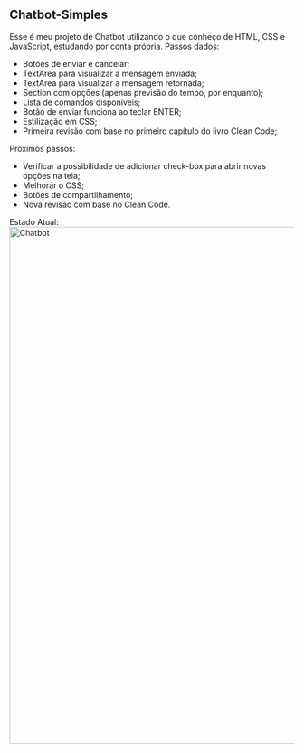 ## Chatbot-Simples
Esse é meu projeto de Chatbot utilizando o que conheço de HTML, CSS e JavaScript, estudando por conta própria.
Passos dados:
- Botões de enviar e cancelar;
- TextArea para visualizar a mensagem enviada;
- TextArea para visualizar a mensagem retornada;
- Section com opções (apenas previsão do tempo, por enquanto);
- Lista de comandos disponíveis;
- Botão de enviar funciona ao teclar ENTER;
- Estilização em CSS;
- Primeira revisão com base no primeiro capítulo do livro Clean Code;

Próximos passos:
- Verificar a possibilidade de adicionar check-box para abrir novas opções na tela;
- Melhorar o CSS;
- Botões de compartilhamento;
- Nova revisão com base no Clean Code.
 

Estado Atual:
<img width="915" alt="Chatbot" src="https://user-images.githubusercontent.com/89490313/164136099-d0a3f15f-bdcd-44a6-9a41-20c700db0a34.png">
